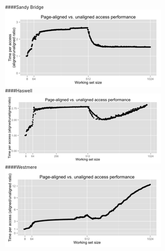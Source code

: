 ####Sandy Bridge
![Sandy Bridge Performance](sandy.png)
####Haswell
![Haswell Performance](haswell.png)
####Westmere
![Westmere Performance](westmere.png)
